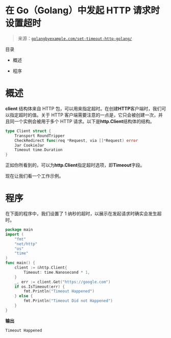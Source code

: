 <!--yml

类别：未分类

日期：2024-10-13 06:33:51

-->

# 在 Go（Golang）中发起 HTTP 请求时设置超时

> 来源：[`golangbyexample.com/set-timeout-http-golang/`](https://golangbyexample.com/set-timeout-http-golang/)

目录

+   概述

+   程序

# **概述**

**client** 结构体来自 HTTP 包，可以用来指定超时。在创建**HTTP**客户端时，我们可以指定超时的值。关于 HTTP 客户端需要注意的一点是，它只会被创建一次，并且同一个实例会被用于多个 HTTP 请求。以下是**http.Client**结构体的结构。

```go
type Client struct {
	Transport RoundTripper
	CheckRedirect func(req *Request, via []*Request) error
	Jar CookieJar
	Timeout time.Duration
}
```

正如你所看到的，可以为**http.Client**指定超时选项，即**Timeout**字段。

现在让我们看一个工作示例。

# **程序**

在下面的程序中，我们设置了 1 纳秒的超时，以展示在发起请求时确实会发生超时。

```go
package main
import (
    "fmt"
    "net/http"
    "os"
    "time"
)
func main() {
    client := &http.Client{
        Timeout: time.Nanosecond * 1,
    }
    _, err := client.Get("https://google.com")
    if os.IsTimeout(err) {
        fmt.Println("Timeout Happened")
    } else {
        fmt.Println("Timeout Did not Happened")
    }
}
```

**输出**

```go
Timeout Happened
```


